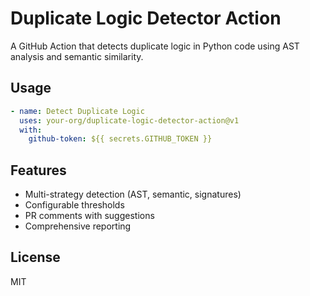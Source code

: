 # Duplicate Logic Detector Action

A GitHub Action that detects duplicate logic in Python code using AST analysis and semantic similarity.

## Usage

```yaml
- name: Detect Duplicate Logic
  uses: your-org/duplicate-logic-detector-action@v1
  with:
    github-token: ${{ secrets.GITHUB_TOKEN }}
```

## Features

- Multi-strategy detection (AST, semantic, signatures)
- Configurable thresholds  
- PR comments with suggestions
- Comprehensive reporting

## License

MIT
